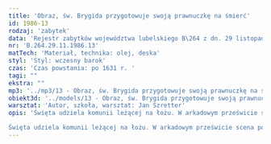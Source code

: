 ```yaml
---
title: 'Obraz, św. Brygida przygotowuje swoją prawnuczkę na śmierć'
id: 1986-13
rodzaj: 'zabytek'
data: 'Rejestr zabytków województwa lubelskiego B\264 z dn. 29 listopada 1986 r. '
nr: 'B.264.29.11.1986.13'
matTech: 'Materiał, technika: olej, deska'
styl: 'Styl: wczesny barok'
czas: 'Czas powstania: po 1631 r. '
tagi: ""
ekstra: ""
mp3: '../mp3/13 - Obraz, św. Brygida przygotowuje swoją prawnuczkę na śmierć.mp3'
obiekt3d: '../models/13 - Obraz, św. Brygida przygotowuje swoją prawnuczkę na śmierć.glb'
warsztat: 'Autor, szkoła, warsztat: Jan Szretter'
opis: 'Święta udziela komunii leżącej na łożu. W arkadowym prześwicie scena pogrzebu. W części górnej półpostać zakonnicy na obłokach. Tonacja brązów i brązowo stalowa. Akcent barwny położony na czerwieni nakrycia stołu i bieli szaty leżącej. Obłoki rozjaśnione beżem. Tytuł obrazu malowany czerwienią na szarej tablicy, klamry tablicy malowane grisaille. Napis: ABNEPTEM SVAM DISPONIT AD MORTEM SANCTAM MIRACVLOSVM VICTVM SVBMINISTRAT

Święta udziela komunii leżącej na łożu. W arkadowym prześwicie scena pogrzebu. W części górnej półpostać zakonnicy na obłokach. Tonacja brązów i brązowo stalowa. Akcent barwny położony na czerwieni nakrycia stołu i bieli szaty leżącej. Obłoki rozjaśnione beżem. Tytuł obrazu malowany czerwienią na szarej tablicy, klamry tablicy malowane grisaille. Napis: ABNEPTEM SVAM DISPONIT AD MORTEM SANCTAM MIRACVLOSVM VICTVM SVBMINISTRAT'
---
```


